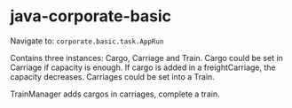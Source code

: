 # java-corporate-basic

Navigate to: `corporate.basic.task.AppRun`

Contains three instances: Cargo, Carriage and Train. 
Cargo could be set in Carriage if capacity is enough. 
If cargo is added in a freightCarriage, the capacity decreases.
Carriages could be set into a Train.

TrainManager adds cargos in carriages, complete a train.
